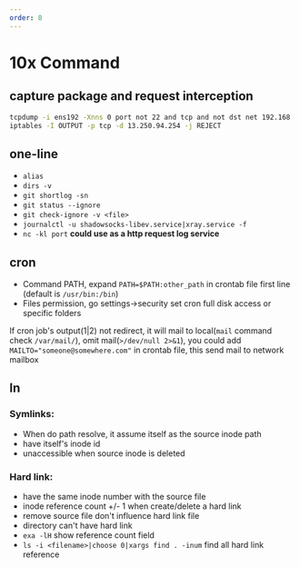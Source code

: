 ```yaml
---
order: 8
---
```


# 10x Command

## capture package and request interception

```bash
tcpdump -i ens192 -Xnns 0 port not 22 and tcp and not dst net 192.168
iptables -I OUTPUT -p tcp -d 13.250.94.254 -j REJECT
```

## one-line

- `alias`
- `dirs -v`
- `git shortlog -sn`
- `git status --ignore`
- `git check-ignore -v <file>`
- `journalctl -u shadowsocks-libev.service|xray.service -f`
- `nc -kl port` **could use as a http request log service**

## cron

- Command PATH, expand `PATH=$PATH:other_path` in crontab file first line (default is `/usr/bin:/bin`)
- Files permission, go settings->security set cron full disk access or specific folders

If cron job's output(1\|2) not redirect, it will mail to local(`mail` command check `/var/mail/`), omit mail(`>/dev/null 2>&1`), you could add `MAILTO="someone@somewhere.com"` in crontab file, this send mail to network mailbox

## ln

### Symlinks:

- When do path resolve, it assume itself as the source inode path
- have itself's inode id
- unaccessible when source inode is deleted

### Hard link:

- have the same inode number with the source file
- inode reference count +/- 1 when create/delete a hard link
- remove source file don't influence hard link file
- directory can't have hard link
- `exa -lH` show reference count field
- `ls -i <filename>|choose 0|xargs find . -inum` find all hard link reference
